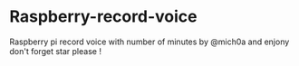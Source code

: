 # Raspberry-record-voice
Raspberry pi record voice with number of minutes by @mich0a and enjony don't forget star please !
